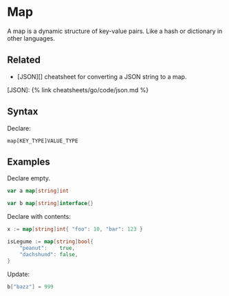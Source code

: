 # Map

A map is a dynamic structure of key-value pairs. Like a hash or dictionary in other languages.


## Related

- [JSON][] cheatsheet for converting a JSON string to a map.

[JSON]: {% link cheatsheets/go/code/json.md %}


## Syntax

Declare:

```
map[KEY_TYPE]VALUE_TYPE
```


## Examples 

Declare empty.

```go
var a map[string]int

var b map[string]interface{}
```

Declare with contents:

```go
x := map[string]int{ "foo": 10, "bar": 123 }
```

```go
isLegume := map[string]bool{
    "peanut":    true,
    "dachshund": false,
}
```

Update:

```go
b["bazz"] = 999
```
